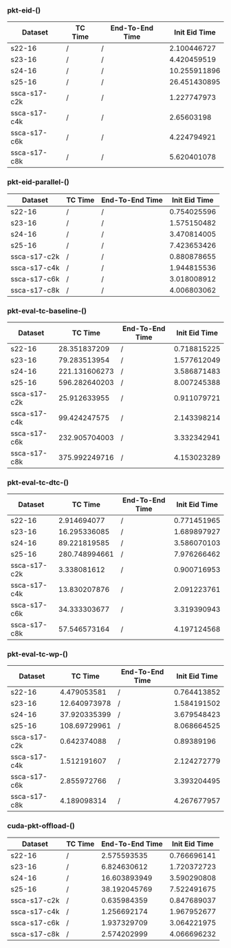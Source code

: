 
### pkt-eid-()

Dataset | TC Time | End-To-End Time | Init Eid Time
--- | --- | --- | ---
s22-16 | / | / | 2.100446727
s23-16 | / | / | 4.420459519
s24-16 | / | / | 10.255911896
s25-16 | / | / | 26.451430895
ssca-s17-c2k | / | / | 1.227747973
ssca-s17-c4k | / | / | 2.65603198
ssca-s17-c6k | / | / | 4.224794921
ssca-s17-c8k | / | / | 5.620401078

### pkt-eid-parallel-()

Dataset | TC Time | End-To-End Time | Init Eid Time
--- | --- | --- | ---
s22-16 | / | / | 0.754025596
s23-16 | / | / | 1.575150482
s24-16 | / | / | 3.470814005
s25-16 | / | / | 7.423653426
ssca-s17-c2k | / | / | 0.880878655
ssca-s17-c4k | / | / | 1.944815536
ssca-s17-c6k | / | / | 3.018008912
ssca-s17-c8k | / | / | 4.006803062

### pkt-eval-tc-baseline-()

Dataset | TC Time | End-To-End Time | Init Eid Time
--- | --- | --- | ---
s22-16 | 28.351837209 | / | 0.718815225
s23-16 | 79.283513954 | / | 1.577612049
s24-16 | 221.131606273 | / | 3.586871483
s25-16 | 596.282640203 | / | 8.007245388
ssca-s17-c2k | 25.912633955 | / | 0.911079721
ssca-s17-c4k | 99.424247575 | / | 2.143398214
ssca-s17-c6k | 232.905704003 | / | 3.332342941
ssca-s17-c8k | 375.992249716 | / | 4.153023289

### pkt-eval-tc-dtc-()

Dataset | TC Time | End-To-End Time | Init Eid Time
--- | --- | --- | ---
s22-16 | 2.914694077 | / | 0.771451965
s23-16 | 16.295336085 | / | 1.689897927
s24-16 | 89.221819585 | / | 3.586070103
s25-16 | 280.748994661 | / | 7.976266462
ssca-s17-c2k | 3.338081612 | / | 0.900716953
ssca-s17-c4k | 13.830207876 | / | 2.091223761
ssca-s17-c6k | 34.333303677 | / | 3.319390943
ssca-s17-c8k | 57.546573164 | / | 4.197124568

### pkt-eval-tc-wp-()

Dataset | TC Time | End-To-End Time | Init Eid Time
--- | --- | --- | ---
s22-16 | 4.479053581 | / | 0.764413852
s23-16 | 12.640973978 | / | 1.584191502
s24-16 | 37.920335399 | / | 3.679548423
s25-16 | 108.69729961 | / | 8.068664525
ssca-s17-c2k | 0.642374088 | / | 0.89389196
ssca-s17-c4k | 1.512191607 | / | 2.124272779
ssca-s17-c6k | 2.855972766 | / | 3.393204495
ssca-s17-c8k | 4.189098314 | / | 4.267677957

### cuda-pkt-offload-()

Dataset | TC Time | End-To-End Time | Init Eid Time
--- | --- | --- | ---
s22-16 | / | 2.575593535 | 0.766696141
s23-16 | / | 6.824630612 | 1.720372723
s24-16 | / | 16.603893949 | 3.590290808
s25-16 | / | 38.192045769 | 7.522491675
ssca-s17-c2k | / | 0.635984359 | 0.847689037
ssca-s17-c4k | / | 1.256692174 | 1.967952677
ssca-s17-c6k | / | 1.937329709 | 3.064221975
ssca-s17-c8k | / | 2.574202999 | 4.066696232
